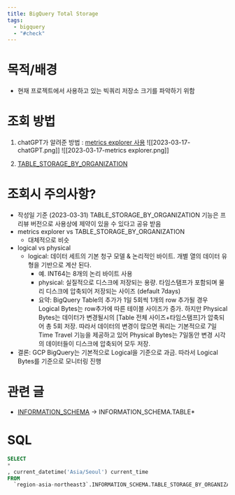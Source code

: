 ```yaml
---
title: BigQuery Total Storage
tags:
  - bigquery
  - "#check"
---
```


# 목적/배경
- 현재 프로젝트에서 사용하고 있는 빅쿼리 저장소 크기를 파악하기 위함

# 조회 방법 

1. chatGPT가 알려준 방법 : [metrics explorer 사용](https://cloud.google.com/monitoring/charts/metrics-explorer?hl=ko)
	   ![[2023-03-17-chatGPT.png]]
	   ![[2023-03-17-metrics explorer.png]]

2. [TABLE_STORAGE_BY_ORGANIZATION](https://cloud.google.com/bigquery/docs/information-schema-table-storage-by-organization?hl=ko)

# 조회시 주의사항?
- 작성일 기준 (2023-03-31) TABLE_STORAGE_BY_ORGANIZATION 기능은 프리뷰 버전으로 사용상에 제약이 있을 수 있다고 공유 받음 
- metrics explorer vs TABLE_STORAGE_BY_ORGANIZATION 
	- 대체적으로 비슷 
- logical vs physical
	- logical: 데이터 세트의 기본 청구 모델 & 논리적인 바이트. 개별 열의 데이터 유형을 기반으로 계산 된다. 
        - 예. INT64는 8개의 논리 바이트 사용
        -  physical: 실질적으로 디스크에 저장되는 용량. 타임스탬프가 포함되며 물리 디스크에 압축되어 저장되는 사이즈 (default 7days)
        - 요약: BigQuery Table의 추가가 1일 5회씩 1개의 row 추가될 경우 Logical Bytes는 row추가에 따른 테이블 사이즈가 증가. 하지만 Physical Bytes는 데이터가 변경될시의 [Table 전체 사이즈+타임스탬프]가 압축되어 총 5회 저장. 따라서 데이터의 변경이 많으면 쿼리는 기본적으로 7일 Time Travel 기능을 제공하고 있어 Physical Bytes는 7일동안 변경 시각의 데이터들이 디스크에 압축되어 모두 저장.
- 결론: GCP BigQuery는 기본적으로 Logical을 기준으로 과금. 따라서 Logical Bytes를 기준으로 모니터링 진행
# 관련 글
* [INFORMATION_SCHEMA](https://rho715.github.io/gcp/INFORMATION_SCHEMA/) -> INFORMATION_SCHEMA.TABLE*

# SQL
```sql
SELECT
*
, current_datetime('Asia/Seoul') current_time
FROM
  `region-asia-northeast3`.INFORMATION_SCHEMA.TABLE_STORAGE_BY_ORGANIZATION
```